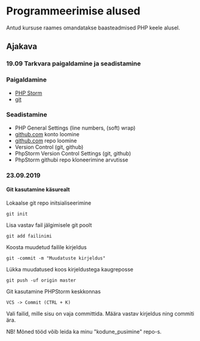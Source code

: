 # Programmeerimise alused
Antud kursuse raames omandatakse baasteadmised PHP keele alusel.
## Ajakava
### 19.09 Tarkvara paigaldamine ja seadistamine
   ### Paigaldamine
   * [PHP Storm](https://www.jetbrains.com/)
   * [git](https://git-scm.com/)
   
   ### Seadistamine
   * PHP General Settings (line numbers, (soft) wrap)
   * [github.com](https://github.com/) konto loomine
   * [github.com](https://github.com/) repo loomine
   * Version Control (git, github)
   * PhpStorm Version Control Settings (git, github)
   * PhpStorm githubi repo kloneerimine arvutisse
   
### 23.09.2019
#### Git kasutamine käsurealt

Lokaalse git repo initsialiseerimine
```
git init
```
Lisa vastav fail jälgimisele git poolt
```
git add failinimi
```
Koosta muudetud failile kirjeldus
```
git -commit -m "Muudatuste kirjeldus"
```
Lükka muudatused koos kirjeldustega kaugreposse
```
git push -uf origin master
```
Git kasutamine PHPStorm keskkonnas
```
VCS -> Commit (CTRL + K)
```
Vali failid, mille sisu on vaja committida. Määra vastav kirjeldus ning commiti ära.

NB! Mõned tööd võib leida ka minu "kodune_pusimine" repo-s.
